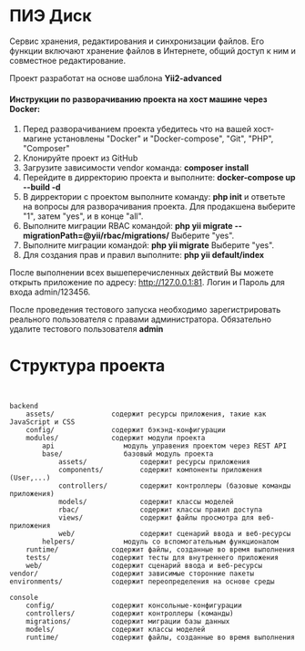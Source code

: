 <h1>ПИЭ Диск</h1>
<p>Сервис хранения, редактирования и синхронизации файлов. Его функции включают хранение файлов в Интернете, общий доступ к ним и совместное редактирование.</p>
<p>Проект разработат на основе шаблона <b>Yii2-advanced</b></p>

<h4>Инструкции по разворачиванию проекта на хост машине через Docker:</h4>
<ol>
<li>Перед разворачиванием проекта убедитесь что на вашей хост-магине установлены "Docker" и "Docker-compose", "Git", "PHP", "Composer"</li>
<li>Клонируйте проект из GitHub</li>
<li>Загрузите зависимости vendor команда: <b>composer install</b></li>
<li>Перейдите в дирректорию проекта  и выполните: <b>docker-compose up --build -d</b></li>
<li>В дирректории с проектом выполните команду: <b>php init</b> и ответьте на вопросы для разворачивания проекта. Для продакшена выберите "1", затем "yes", и в конце "all".</li>
<li>Выполните миграции RBAC командой: <b>php yii migrate --migrationPath=@yii/rbac/migrations/</b> Выберите "yes".</li>
<li>Выполните миграции командой: <b>php yii migrate</b> Выберите "yes".</li>
<li>Для создания прав и правил выполните: <b>php yii default/index</b></li>
</ol>

<p>После выполнении всех вышеперечисленных действий Вы можете открыть приложение по адресу: <a href='http://127.0.0.1:81/'>http://127.0.0.1:81</a>.
Логин и Пароль для входа admin/123456. </p>

<p>После проведения тестового запуска необходимо зарегистрировать реального пользователя с правами администратора. Обязательно удалите тестового пользователя <b>admin</b></p>

<h1>Структура проекта</h1>

```


backend
    assets/              содержит ресурсы приложения, такие как JavaScript и CSS
    config/              содержит бэкэнд-конфигурации
    modules/             содержит модули проекта
        api                 модуль управения проектом через REST API
        base/               базовый модуль проекта
            assets/             содержит ресурсы приложения
            components/         содержит компоненты приложения (User,...)
            controllers/        содержит контроллеры (базовые команды приложения)
            models/             содержит классы моделей
            rbac/               содержит классы правил доступа 
            views/              содержит файлы просмотра для веб-приложения
            web/                содержит сценарий ввода и веб-ресурсы
        helpers/            модуль со вспомогательным функционалом
    runtime/             содержит файлы, созданные во время выполнения
    tests/               содержит тесты для внутреннего приложения    
    web/                 содержит сценарий ввода и веб-ресурсы
vendor/                  содержит зависимые сторонние пакеты
environments/            содержит переопределения на основе среды

console
    config/              содержит консольные-конфигурации
    controllers/         содержит контроллеры (команды)
    migrations/          содержит миграции базы данных
    models/              содержит классы моделей
    runtime/             содержит файлы, созданные во время выполнения
```
